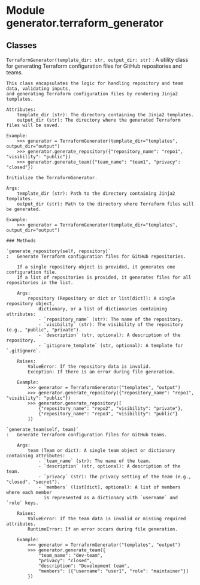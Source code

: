 Module generator.terraform_generator
====================================

Classes
-------

`TerraformGenerator(template_dir: str, output_dir: str)`
:   A utility class for generating Terraform configuration files for GitHub repositories and teams.
    
    This class encapsulates the logic for handling repository and team data, validating inputs,
    and generating Terraform configuration files by rendering Jinja2 templates.
    
    Attributes:
        template_dir (str): The directory containing the Jinja2 templates.
        output_dir (str): The directory where the generated Terraform files will be saved.
    
    Example:
        >>> generator = TerraformGenerator(template_dir="templates", output_dir="output")
        >>> generator.generate_repository({"repository_name": "repo1", "visibility": "public"})
        >>> generator.generate_team({"team_name": "team1", "privacy": "closed"})
    
    Initialize the TerraformGenerator.
    
    Args:
        template_dir (str): Path to the directory containing Jinja2 templates.
        output_dir (str): Path to the directory where Terraform files will be generated.
    
    Example:
        >>> generator = TerraformGenerator(template_dir="templates", output_dir="output")

    ### Methods

    `generate_repository(self, repository)`
    :   Generate Terraform configuration files for GitHub repositories.
        
        If a single repository object is provided, it generates one configuration file.
        If a list of repositories is provided, it generates files for all repositories in the list.
        
        Args:
            repository (Repository or dict or list[dict]): A single repository object,
                dictionary, or a list of dictionaries containing attributes:
                - `repository_name` (str): The name of the repository.
                - `visibility` (str): The visibility of the repository (e.g., "public", "private").
                - `description` (str, optional): A description of the repository.
                - `gitignore_template` (str, optional): A template for `.gitignore`.
        
        Raises:
            ValueError: If the repository data is invalid.
            Exception: If there is an error during file generation.
        
        Example:
            >>> generator = TerraformGenerator("templates", "output")
            >>> generator.generate_repository({"repository_name": "repo1", "visibility": "public"})
            >>> generator.generate_repository([
                {"repository_name": "repo2", "visibility": "private"},
                {"repository_name": "repo3", "visibility": "public"}
            ])

    `generate_team(self, team)`
    :   Generate Terraform configuration files for GitHub teams.
        
        Args:
            team (Team or dict): A single team object or dictionary containing attributes:
                - `team_name` (str): The name of the team.
                - `description` (str, optional): A description of the team.
                - `privacy` (str): The privacy setting of the team (e.g., "closed", "secret").
                - `members` (list[dict], optional): A list of members where each member
                  is represented as a dictionary with `username` and `role` keys.
        
        Raises:
            ValueError: If the team data is invalid or missing required attributes.
            RuntimeError: If an error occurs during file generation.
        
        Example:
            >>> generator = TerraformGenerator("templates", "output")
            >>> generator.generate_team({
                "team_name": "dev-team",
                "privacy": "closed",
                "description": "Development team",
                "members": [{"username": "user1", "role": "maintainer"}]
            })